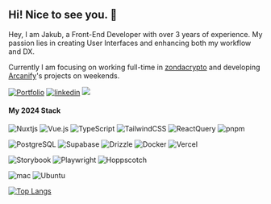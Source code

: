 ## Hi! Nice to see you. 👋

Hey, I am Jakub, a Front-End Developer with over 3 years of experience. My passion lies in creating User Interfaces and enhancing both my workflow and DX. 

Currently I am focusing on working full-time in [zondacrypto](https://zondacrypto.com) and developing [Arcanify](https://www.arcanify.pl/)'s projects on weekends.

[![Portfolio](https://img.shields.io/badge/Portfolio-255E63?style=for-the-badge&logo=About.me&logoColor=white)](https://www.jakubserwin.com/)
[![linkedin](https://img.shields.io/badge/LinkedIn-0077B5?style=for-the-badge&logo=linkedin&logoColor=white)](https://www.linkedin.com/in/jakub-serwin/)
![](https://komarev.com/ghpvc/?username=jakubserwin&style=for-the-badge)


#### My 2024 Stack
![Nuxtjs](https://img.shields.io/badge/nuxt.js-00C58E?style=for-the-badge&logo=nuxtdotjs&logoColor=white)
![Vue.js](https://img.shields.io/badge/Vue%20js-35495E?style=for-the-badge&logo=vuedotjs&logoColor=4FC08D)
![TypeScript](https://img.shields.io/badge/typescript-%23007ACC.svg?style=for-the-badge&logo=typescript&logoColor=white)
![TailwindCSS](https://img.shields.io/badge/Tailwind_CSS-38B2AC?style=for-the-badge&logo=tailwind-css&logoColor=white)
![ReactQuery](https://img.shields.io/badge/React_Query-FF4154?style=for-the-badge&logo=ReactQuery&logoColor=white)
![pnpm](https://img.shields.io/badge/pnpm-yellow?style=for-the-badge&logo=pnpm&logoColor=white)

![PostgreSQL](https://img.shields.io/badge/PostgreSQL-316192?style=for-the-badge&logo=postgresql&logoColor=white)
![Supabase](https://img.shields.io/badge/Supabase-181818?style=for-the-badge&logo=supabase&logoColor=white)
![Drizzle](https://img.shields.io/badge/drizzle-C5F74F?style=for-the-badge&logo=drizzle&logoColor=black)
![Docker](https://img.shields.io/badge/Docker-2CA5E0?style=for-the-badge&logo=docker&logoColor=white)
![Vercel](https://img.shields.io/badge/Vercel-000000?style=for-the-badge&logo=vercel&logoColor=white)


![Storybook](https://img.shields.io/badge/-Storybook-FF4785?style=for-the-badge&logo=storybook&logoColor=white)
![Playwright](https://img.shields.io/badge/Playwright-45ba4b?style=for-the-badge&logo=Playwright&logoColor=white)
![Hoppscotch](https://img.shields.io/badge/Hoppscotch-31C48D?style=for-the-badge&logo=hoppscotch&logoColor=white)

![mac](https://img.shields.io/badge/mac%20os-000000?style=for-the-badge&logo=apple&logoColor=white)
![Ubuntu](https://img.shields.io/badge/Ubuntu-E95420?style=for-the-badge&logo=ubuntu&logoColor=white)

[![Top Langs](https://github-readme-stats.vercel.app/api/top-langs/?username=sjkey&layout=compact&exclude_repo=university-courses,Practice)](https://github.com/anuraghazra/github-readme-stats)
